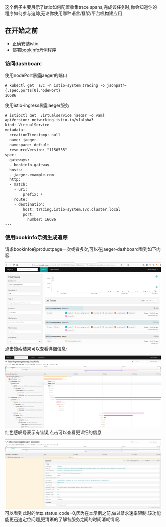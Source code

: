 这个例子主要展示了istio如何配置收集trace spans,完成该任务时,你会知道你的程序如何参与追踪,无论你使用哪种语言/框架/平台哎构建应用

## 在开始之前

* 正确安装istio
* 部署[bookinfo](https://istio.io/docs/guides/bookinfo/)示例程序

### 访问dashboard

使用nodePort暴露jaeger的端口

```
# kubectl get  svc -n istio-system tracing -o jsonpath={.spec.ports[0].nodePort}
16686
```

使用istio-ingress暴露jaeger服务

```
# istioctl get  virtualservice jaeger -o yaml
apiVersion: networking.istio.io/v1alpha3
kind: VirtualService
metadata:
  creationTimestamp: null
  name: jaeger
  namespace: default
  resourceVersion: "1150555"
spec:
  gateways:
  - bookinfo-gateway
  hosts:
  - jaeger.example.com
  http:
  - match:
    - uri:
        prefix: /
    route:
    - destination:
        host: tracing.istio-system.svc.cluster.local
        port:
          number: 16686
---

```

### 使用bookinfo示例生成追踪

请求bookinfo的productpage一次或者多次,可以在jaeger-dashboard看到如下内容:

![](/assets/jaeger-dashboard.png)点击搜索结果可以查看详细信息:

![](/assets/jaeger-result.png)红色感叹号表示有错误,点击可以查看更详细的信息

![](/assets/jaeger-err.png)可以看到此时的http.status\_code=0,因为在本示例之前,做过请求速率限制.该功能能更迅速定位问题,更清晰的了解各服务之间的时间消耗情况.



